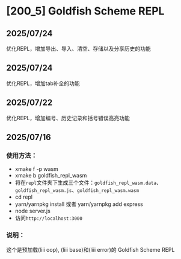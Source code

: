 # [200_5] Goldfish Scheme REPL

## 2025/07/24

优化REPL，增加导出、导入、清空、存储以及分享历史的功能

## 2025/07/24

优化REPL，增加tab补全的功能

## 2025/07/22

优化REPL，增加编号、历史记录和括号错误高亮功能

## 2025/07/16

### 使用方法：

- xmake f -p wasm
- xmake b goldfish_repl_wasm
- 将在`repl`文件夹下生成三个文件：`goldfish_repl_wasm.data`、`goldfish_repl_wasm.js`、`goldfish_repl_wasm.wasm`
- cd repl
- yarn/yarnpkg install 或者 yarn/yarnpkg add express
- node server.js
- 访问`http://localhost:3000`

### 说明：

这个是预加载(liii oop), (liii base)和(liii error)的 Goldfish Scheme REPL

